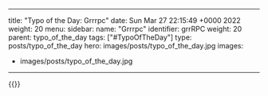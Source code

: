 
---
title: "Typo of the Day: Grrrpc"
date: Sun Mar 27 22:15:49 +0000 2022
weight: 20
menu:
  sidebar:
    name: "Grrrpc"
    identifier: grrRPC
    weight: 20
    parent: typo_of_the_day
tags: ["#TypoOfTheDay"]
type: posts/typo_of_the_day
hero: images/posts/typo_of_the_day.jpg
images:
- images/posts/typo_of_the_day.jpg
---


{{<x user="mariatta" id="1508206182938292227">}}

